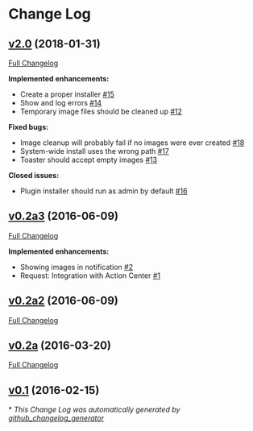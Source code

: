 # Change Log

## [v2.0](https://github.com/BobVul/GrowlToToast/tree/v2.0) (2018-01-31)
[Full Changelog](https://github.com/BobVul/GrowlToToast/compare/v0.2a3...v2.0)

**Implemented enhancements:**

- Create a proper installer [\#15](https://github.com/BobVul/GrowlToToast/issues/15)
- Show and log errors [\#14](https://github.com/BobVul/GrowlToToast/issues/14)
- Temporary image files should be cleaned up [\#12](https://github.com/BobVul/GrowlToToast/issues/12)

**Fixed bugs:**

- Image cleanup will probably fail if no images were ever created [\#18](https://github.com/BobVul/GrowlToToast/issues/18)
- System-wide install uses the wrong path [\#17](https://github.com/BobVul/GrowlToToast/issues/17)
- Toaster should accept empty images [\#13](https://github.com/BobVul/GrowlToToast/issues/13)

**Closed issues:**

- Plugin installer should run as admin by default [\#16](https://github.com/BobVul/GrowlToToast/issues/16)

## [v0.2a3](https://github.com/BobVul/GrowlToToast/tree/v0.2a3) (2016-06-09)
[Full Changelog](https://github.com/BobVul/GrowlToToast/compare/v0.2a2...v0.2a3)

**Implemented enhancements:**

- Showing images in notification [\#2](https://github.com/BobVul/GrowlToToast/issues/2)
- Request: Integration with Action Center [\#1](https://github.com/BobVul/GrowlToToast/issues/1)

## [v0.2a2](https://github.com/BobVul/GrowlToToast/tree/v0.2a2) (2016-06-09)
[Full Changelog](https://github.com/BobVul/GrowlToToast/compare/v0.2a...v0.2a2)

## [v0.2a](https://github.com/BobVul/GrowlToToast/tree/v0.2a) (2016-03-20)
[Full Changelog](https://github.com/BobVul/GrowlToToast/compare/v0.1...v0.2a)

## [v0.1](https://github.com/BobVul/GrowlToToast/tree/v0.1) (2016-02-15)


\* *This Change Log was automatically generated by [github_changelog_generator](https://github.com/skywinder/Github-Changelog-Generator)*